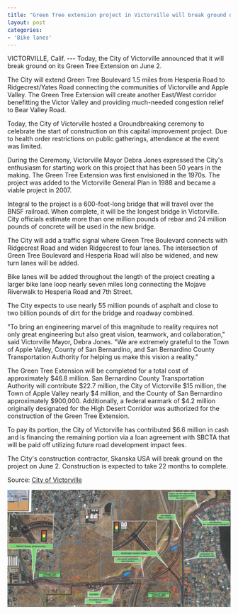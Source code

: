 ```yaml
---
title: "Green Tree extension project in Victorville will break ground on June 2nd"
layout: post
categories:
- 'Bike lanes'
---
```


VICTORVILLE, Calif. --- Today, the City of Victorville announced that it will break ground on its Green Tree Extension on June 2.

The City will extend Green Tree Boulevard 1.5 miles from Hesperia Road to Ridgecrest/Yates Road connecting the communities of Victorville and Apple Valley. The Green Tree Extension will create another East/West corridor benefitting the Victor Valley and providing much-needed congestion relief to Bear Valley Road.

Today, the City of Victorville hosted a Groundbreaking ceremony to celebrate the start of construction on this capital improvement project. Due to health order restrictions on public gatherings, attendance at the event was limited.

During the Ceremony, Victorville Mayor Debra Jones expressed the City's enthusiasm for starting work on this project that has been 50 years in the making. The Green Tree Extension was first envisioned in the 1970s. The project was added to the Victorville General Plan in 1988 and became a viable project in 2007.

Integral to the project is a 600-foot-long bridge that will travel over the BNSF railroad. When complete, it will be the longest bridge in Victorville. City officials estimate more than one million pounds of rebar and 24 million pounds of concrete will be used in the new bridge.

The City will add a traffic signal where Green Tree Boulevard connects with Ridgecrest Road and widen Ridgecrest to four lanes. The intersection of Green Tree Boulevard and Hesperia Road will also be widened, and new turn lanes will be added.

Bike lanes will be added throughout the length of the project creating a larger bike lane loop nearly seven miles long connecting the Mojave Riverwalk to Hesperia Road and 7th Street.

The City expects to use nearly 55 million pounds of asphalt and close to two billion pounds of dirt for the bridge and roadway combined.

"To bring an engineering marvel of this magnitude to reality requires not only great engineering but also great vision, teamwork, and collaboration," said Victorville Mayor, Debra Jones. "We are extremely grateful to the Town of Apple Valley, County of San Bernardino, and San Bernardino County Transportation Authority for helping us make this vision a reality."

The Green Tree Extension will be completed for a total cost of approximately $46.8 million. San Bernardino County Transportation Authority will contribute $22.7 million, the City of Victorville $15 million, the Town of Apple Valley nearly $4 million, and the County of San Bernardino approximately $900,000. Additionally, a federal earmark of $4.2 million originally designated for the High Desert Corridor was authorized for the construction of the Green Tree Extension.

To pay its portion, the City of Victorville has contributed $6.6 million in cash and is financing the remaining portion via a loan agreement with SBCTA that will be paid off utilizing future road development impact fees.

The City's construction contractor, Skanska USA will break ground on the project on June 2. Construction is expected to take 22 months to complete.

Source: [City of Victorville](https://www.victorvilleca.gov/Home/Components/News/News/759/16)

![Planned route of the Green Tree Extension](/assets/img/2021/10/2021-06-01-map.jpg)
